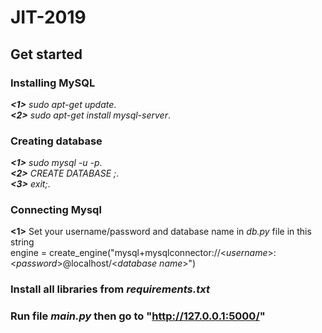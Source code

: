 # JIT-2019

## Get started

### Installing MySQL

*__<1>__ sudo apt-get update*.  
*__<2>__ sudo apt-get install mysql-server*.

### Creating database
*__<1>__ sudo mysql -u <username> -p*.  
*__<2>__ CREATE DATABASE <databasename>;*.        
*__<3>__ exit;*.
        
### Connecting Mysql

__<1>__ Set your username/password and database name in *db.py* file in this string  
        engine = create_engine("mysql+mysqlconnector://<*username*>:<*password*>@localhost/<*database name*>")

### Install all libraries from *requirements.txt*

### Run file *main.py* then go to __"http://127.0.0.1:5000/"__
